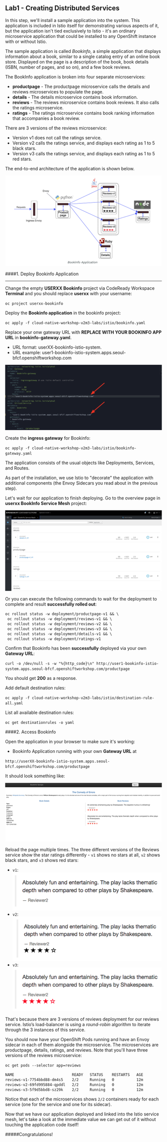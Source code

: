 ## Lab1 - Creating Distributed Services

In this step, we'll install a sample application into the system. This application
is included in Istio itself for demonstrating various aspects of it, but the application
isn't tied exclusively to Istio - it's an ordinary microservice application that could be
installed to any OpenShift instance with or without Istio.

The sample application is called _Bookinfo_, a simple application that displays information about a
book, similar to a single catalog entry of an online book store. Displayed on the page is a
description of the book, book details (ISBN, number of pages, and so on), and a few book reviews.

The BookInfo application is broken into four separate microservices:

* **productpage** - The productpage microservice calls the details and reviews microservices to populate the page.
* **details** - The details microservice contains book information.
* **reviews** - The reviews microservice contains book reviews. It also calls the ratings microservice.
* **ratings** - The ratings microservice contains book ranking information that accompanies a book review.

There are 3 versions of the reviews microservice:

* Version v1 does not call the ratings service.
* Version v2 calls the ratings service, and displays each rating as 1 to 5 black stars.
* Version v3 calls the ratings service, and displays each rating as 1 to 5 red stars.

The end-to-end architecture of the application is shown below.

![Bookinfo Architecture](images/istio_bookinfo.png)

####1. Deploy Bookinfo Application

---

Change the empty **USERXX Bookinfo** project via CodeReady Workspace **Terminal** and you should replace **userxx** with your username:

`oc project userxx-bookinfo`

Deploy the **Bookinfo application** in the bookinfo project:

`oc apply -f cloud-native-workshop-v2m3-labs/istio/bookinfo.yaml`

Replace your onw gateway URL with **REPLACE WITH YOUR BOOKINFO APP URL** in **bookinfo-gateway.yaml**.

 * URL format: userXX-bookinfo-istio-system.<ROUTE SUBFFIX>
 * URL example: user1-bookinfo-istio-system.apps.seoul-bfcf.openshiftworkshop.com

![gateway](images/bookinfo-gateway.png)

Create the **ingress gateway** for Bookinfo:

`oc apply -f cloud-native-workshop-v2m3-labs/istio/bookinfo-gateway.yaml`

The application consists of the usual objects like Deployments, Services, and Routes.

As part of the installation, we use Istio to "decorate" the application with additional
components (the Envoy Sidecars you read about in the previous step).

Let's wait for our application to finish deploying. Go to the overview page in **userxx BookInfo Service Mesh** project:

![bookinfo](images/bookinfo-deployed.png)

Or you can execute the following commands to wait for the deployment to complete and result **successfully rolled out**:

~~~shell
oc rollout status -w deployment/productpage-v1 && \
 oc rollout status -w deployment/reviews-v1 && \
 oc rollout status -w deployment/reviews-v2 && \
 oc rollout status -w deployment/reviews-v3 && \
 oc rollout status -w deployment/details-v1 && \
 oc rollout status -w deployment/ratings-v1
~~~

Confirm that Bookinfo has been **successfully** deployed via your own **Gateway URL**:

`curl -o /dev/null -s -w "%{http_code}\n" http://user1-bookinfo-istio-system.apps.seoul-bfcf.openshiftworkshop.com/productpage`

You should get **200** as a response.

Add default destination rules:

`oc apply -f cloud-native-workshop-v2m3-labs/istio/destination-rule-all.yaml`

List all available destination rules:

`oc get destinationrules -o yaml`

####2. Access Bookinfo

Open the application in your browser to make sure it's working:

* Bookinfo Application running with your own **Gateway URL** at 

`http://userXX-bookinfo-istio-system.apps.seoul-bfcf.openshiftworkshop.com/productpage`

It should look something like:

![Bookinfo App](images/bookinfo.png)

Reload the page multiple times. The three different versions of the Reviews service
show the star ratings differently - `v1` shows no stars at all, `v2` shows black stars,
and `v3` shows red stars:

* `v1`: ![no stars](images/stars-none.png)
* `v2`: ![black stars](images/stars-black.png)
* `v3`: ![red stars](images/stars-red.png)

That's because there are 3 versions of reviews deployment for our reviews service. Istio’s
load-balancer is using a _round-robin_ algorithm to iterate through the 3 instances of this service.

You should now have your OpenShift Pods running and have an Envoy sidecar in each of them
alongside the microservice. The microservices are productpage, details, ratings, and
reviews. Note that you'll have three versions of the reviews microservice:

`oc get pods --selector app=reviews`

~~~shell
NAME                          READY   STATUS    RESTARTS   AGE
reviews-v1-7754bbd88-dm4s5    2/2     Running   0          12m
reviews-v2-69fd995884-qpddl   2/2     Running   0          12m
reviews-v3-5f9d5bbd8-sz29k    2/2     Running   0          12m
~~~

Notice that each of the microservices shows `2/2` containers ready for each service (one for the service and one for its
sidecar).

Now that we have our application deployed and linked into the Istio service mesh, let's take a look at the
immediate value we can get out of it without touching the application code itself!

#####Congratulations!
